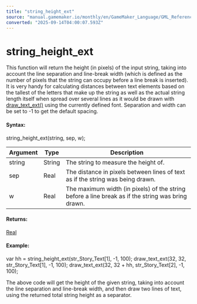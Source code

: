 ```yaml
---
title: "string_height_ext"
source: "manual.gamemaker.io/monthly/en/GameMaker_Language/GML_Reference/Strings/string_height_ext.htm"
converted: "2025-09-14T04:00:07.593Z"
---
```


# string\_height\_ext

This function will return the height (in pixels) of the input string, taking into account the line separation and line-break width (which is defined as the number of pixels that the string can occupy before a line break is inserted). It is very handy for calculating distances between text elements based on the tallest of the letters that make up the string as well as the actual string length itself when spread over several lines as it would be drawn with [draw\_text\_ext()](../Drawing/Text/draw_text_ext.md) using the currently defined font. Separation and width can be set to -1 to get the default spacing.

#### Syntax:

string\_height\_ext(string, sep, w);

| Argument | Type | Description |
| --- | --- | --- |
| string | String | The string to measure the height of. |
| sep | Real | The distance in pixels between lines of text as if the string was being drawn. |
| w | Real | The maximum width (in pixels) of the string before a line break as if the string was bring drawn. |

#### Returns:

[Real](../../../../../../GameMaker_Language/GML_Overview/Data_Types.md)

#### Example:

var hh = string\_height\_ext(str\_Story\_Text\[1\], -1, 100);
draw\_text\_ext(32, 32, str\_Story\_Text\[1\], -1, 100);
draw\_text\_ext(32, 32 + hh, str\_Story\_Text\[2\], -1, 100);

The above code will get the height of the given string, taking into account the line separation and line-break width, and then draw two lines of text, using the returned total string height as a separator.